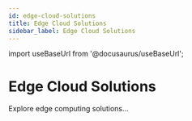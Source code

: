 ```yaml
---
id: edge-cloud-solutions
title: Edge Cloud Solutions
sidebar_label: Edge Cloud Solutions
---
```

import useBaseUrl from '@docusaurus/useBaseUrl';

# Edge Cloud Solutions
Explore edge computing solutions...
